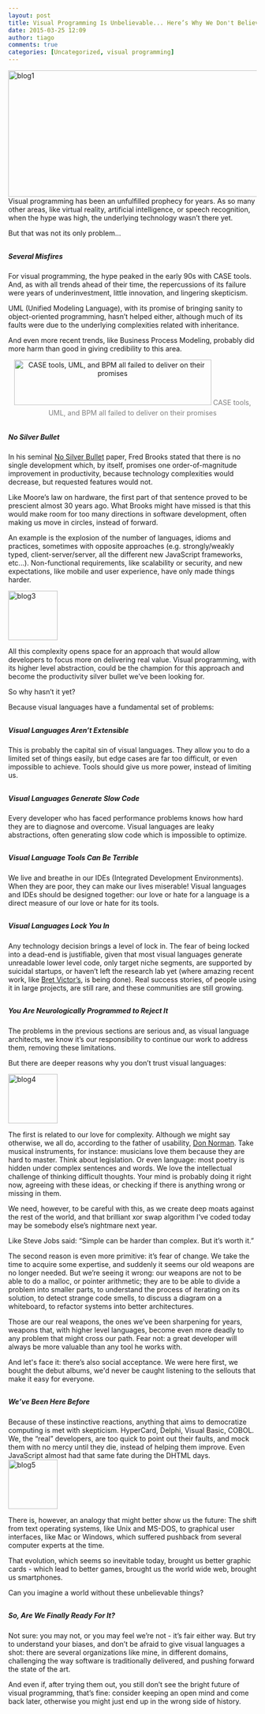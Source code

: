 ```yaml
---
layout: post
title: Visual Programming Is Unbelievable... Here’s Why We Don't Believe In It
date: 2015-03-25 12:09
author: tiago
comments: true
categories: [Uncategorized, visual programming]
---
```

<img class="alignnone size-full wp-image-2749" src="http://www.outsystems.com/blog/wp-content/uploads/2015/03/blog1.jpg" alt="blog1" width="590" height="256" />
Visual programming has been an unfulfilled prophecy for years. As so many other areas, like virtual reality, artificial intelligence, or speech recognition, when the hype was high, the underlying technology wasn’t there yet.

But that was not its only problem...<!--more-->
<h5 style="padding-top: 10px"><strong>Several Misfires</strong></h5>
For visual programming, the hype peaked in the early 90s with CASE tools. And, as with all trends ahead of their time, the repercussions of its failure were years of underinvestment, little innovation, and lingering skepticism.

UML (Unified Modeling Language), with its promise of bringing sanity to object-oriented programming, hasn’t helped either, although much of its faults were due to the underlying complexities related with inheritance.

And even more recent trends, like Business Process Modeling, probably did more harm than good in giving credibility to this area.
<p style="text-align: center"><img class="wp-image-2736" src="http://www.outsystems.com/blog/wp-content/uploads/2015/03/blog2.png" alt="CASE tools, UML, and BPM all failed to deliver on their promises" width="400" height="92" />
<span style="line-height: 1.5;color: #808080">CASE tools, UML, and BPM all failed to deliver on their promises</span></p>

<h5 style="padding-top: 10px"><strong>No Silver Bullet</strong></h5>
In his seminal <a title="No Silver Bullet" href="http://en.wikipedia.org/wiki/No_Silver_Bullet" target="_blank">No Silver Bullet</a> paper, Fred Brooks stated that there is no single development which, by itself, promises one order-of-magnitude improvement in productivity, because technology complexities would decrease, but requested features would not.

Like Moore’s law on hardware, the first part of that sentence proved to be prescient almost 30 years ago. What Brooks might have missed is that this would make room for too many directions in software development, often making us move in circles, instead of forward.

An example is the explosion of the number of languages, idioms and practices, sometimes with opposite approaches (e.g. strongly/weakly typed, client-server/server, all the different new JavaScript frameworks, etc...). Non-functional requirements, like scalability or security, and new expectations, like mobile and user experience, have only made things harder.

<img class="aligncenter size-full wp-image-2737" src="http://www.outsystems.com/blog/wp-content/uploads/2015/03/blog3.png" alt="blog3" width="100" />

All this complexity opens space for an approach that would allow developers to focus more on delivering real value. Visual programming, with its higher level abstraction, could be the champion for this approach and become the productivity silver bullet we’ve been looking for.

So why hasn’t it yet?

Because visual languages have a fundamental set of problems:
<h5 style="padding-top: 10px"><strong>Visual Languages Aren’t Extensible</strong></h5>
This is probably the capital sin of visual languages. They allow you to do a limited set of things easily, but edge cases are far too difficult, or even impossible to achieve. Tools should give us more power, instead of limiting us.
<h5 style="padding-top: 10px"><strong>Visual Languages Generate Slow Code</strong></h5>
Every developer who has faced performance problems knows how hard they are to diagnose and overcome. Visual languages are leaky abstractions, often generating slow code which is impossible to optimize.
<h5 style="padding-top: 10px"><strong>Visual Language Tools Can Be Terrible</strong></h5>
We live and breathe in our IDEs (Integrated Development Environments). When they are poor, they can make our lives miserable! Visual languages and IDEs should be designed together: our love or hate for a language is a direct measure of our love or hate for its tools.
<h5 style="padding-top: 10px"><strong>Visual Languages Lock You In</strong></h5>
Any technology decision brings a level of lock in. The fear of being locked into a dead-end is justifiable, given that most visual languages generate unreadable lower level code, only target niche segments, are supported by suicidal startups, or haven’t left the research lab yet (where amazing recent work, like <a title="Bret Victor's" href="http://worrydream.com/MediaForThinkingTheUnthinkable/" target="_blank">Bret Victor’s</a>, is being done). Real success stories, of people using it in large projects, are still rare, and these communities are still growing.
<h5 style="padding-top: 10px"><strong>You Are Neurologically Programmed to Reject It</strong></h5>
The problems in the previous sections are serious and, as visual language architects, we know it’s our responsibility to continue our work to address them, removing these limitations.

But there are deeper reasons why you don’t trust visual languages:

<img class="aligncenter size-full wp-image-2738" src="http://www.outsystems.com/blog/wp-content/uploads/2015/03/blog4.png" alt="blog4" width="100" />

The first is related to our love for complexity. Although we might say otherwise, we all do, according to the father of usability, <a title="Don Norman" href="http://en.wikipedia.org/wiki/Don_Norman" target="_blank">Don Norman</a>. Take musical instruments, for instance: musicians love them because they are hard to master. Think about legislation. Or even language: most poetry is hidden under complex sentences and words. We love the intellectual challenge of thinking difficult thoughts. Your mind is probably doing it right now, agreeing with these ideas, or checking if there is anything wrong or missing in them.

We need, however, to be careful with this, as we create deep moats against the rest of the world, and that brilliant xor swap algorithm I’ve coded today may be somebody else’s nightmare next year.

Like Steve Jobs said: “Simple can be harder than complex. But it’s worth it.”

The second reason is even more primitive: it’s fear of change. We take the time to acquire some expertise, and suddenly it seems our old weapons are no longer needed. But we’re seeing it wrong: our weapons are not to be able to do a malloc, or pointer arithmetic; they are to be able to divide a problem into smaller parts, to understand the process of iterating on its solution, to detect strange code smells, to discuss a diagram on a whiteboard, to refactor systems into better architectures.

Those are our real weapons, the ones we’ve been sharpening for years, weapons that, with higher level languages, become even more deadly to any problem that might cross our path. Fear not: a great developer will always be more valuable than any tool he works with.

And let's face it: there’s also social acceptance. We were here first, we bought the debut albums, we'd never be caught listening to the sellouts that make it easy for everyone.
<h5 style="padding-top: 10px"><strong>We’ve Been Here Before</strong></h5>
Because of these instinctive reactions, anything that aims to democratize computing is met with skepticism. HyperCard, Delphi, Visual Basic, COBOL. We, the “real” developers, are too quick to point out their faults, and mock them with no mercy until they die, instead of helping them improve. Even JavaScript almost had that same fate during the DHTML days.

<img class="aligncenter size-full wp-image-2739" src="http://www.outsystems.com/blog/wp-content/uploads/2015/03/blog5.png" alt="blog5" width="100" />

There is, however, an analogy that might better show us the future: The shift from text operating systems, like Unix and MS-DOS, to graphical user interfaces, like Mac or Windows, which suffered pushback from several computer experts at the time.

That evolution, which seems so inevitable today, brought us better graphic cards - which lead to better games, brought us the world wide web, brought us smartphones.

Can you imagine a world without these unbelievable things?
<h5 style="padding-top: 10px"><strong>So, Are We Finally Ready For It?</strong></h5>
Not sure: you may not, or you may feel we’re not - it’s fair either way. But try to understand your biases, and don’t be afraid to give visual languages a shot: there are several organizations like mine, in different domains, challenging the way software is traditionally delivered, and pushing forward the state of the art.

And even if, after trying them out, you still don’t see the bright future of visual programming, that’s fine: consider keeping an open mind and come back later, otherwise you might just end up in the wrong side of history.

&nbsp;
